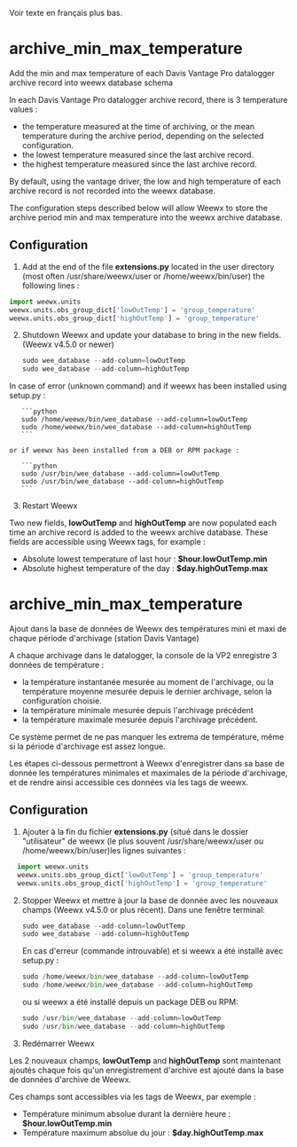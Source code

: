 Voir texte en français plus bas.
# archive_min_max_temperature
Add the min and max temperature of each Davis Vantage Pro datalogger archive record into weewx database schema

In each Davis Vantage Pro datalogger archive record, there is 3 temperature values :
- the temperature measured at the time of archiving, or the mean temperature during the archive period, depending on the selected configuration.
- the lowest temperature measured since the last archive record.
- the highest temperature measured since the last archive record.

By default, using the vantage driver, the low and high temperature of each archive record is not recorded into the weewx database.

The configuration steps described below will allow Weewx to store the archive period min and max temperature into the weewx archive database.

## Configuration
 1. Add at the end of the file **extensions.py** located in the user directory (most often /usr/share/weewx/user or /home/weewx/bin/user) the following lines :
 ```python
 import weewx.units
 weewx.units.obs_group_dict['lowOutTemp'] = 'group_temperature'
 weewx.units.obs_group_dict['highOutTemp'] = 'group_temperature'
 ```
 
 2. Shutdown Weewx and update your database to bring in the new fields. (Weewx v4.5.0 or newer)
       ```python
       sudo wee_database --add-column=lowOutTemp
       sudo wee_database --add-column=highOutTemp
       ```
   In case of error (unknown command) and if weewx has been installed using setup.py : 
   
       ```python
       sudo /home/weewx/bin/wee_database --add-column=lowOutTemp
       sudo /home/weewx/bin/wee_database --add-column=highOutTemp
       ```
    
    or if weewx has been installed from a DEB or RPM package :
    
       ```python
       sudo /usr/bin/wee_database --add-column=lowOutTemp
       sudo /usr/bin/wee_database --add-column=highOutTemp
       ```
 3. Restart Weewx
  
  Two new fields, **lowOutTemp** and **highOutTemp** are now populated each time an archive record is added to the weewx archive database.
  These fields are accessible using Weewx tags, for example :
  - Absolute lowest temperature of last hour :  **$hour.lowOutTemp.min**
  - Absolute highest temperature of the day : **$day.highOutTemp.max**
  
  # archive_min_max_temperature
Ajout dans la base de données de Weewx des températures mini et maxi de chaque période d'archivage (station Davis Vantage)

A chaque archivage dans le datalogger, la console de la VP2 enregistre 3 données de température :
- la température instantanée mesurée au moment de l'archivage, ou la température moyenne mesurée depuis le dernier archivage, selon la configuration choisie.
- la température minimale mesurée depuis l'archivage précédent
- la température maximale mesurée depuis l'archivage précédent.

Ce système permet de ne pas manquer les extrema de température, même si la période d'archivage est assez longue.

Les étapes ci-dessous permettront à Weewx d'enregistrer dans sa base de donnée les températures minimales et maximales de la période d'archivage, et de rendre ainsi accessible ces données via les tags de weewx.


## Configuration
 1. Ajouter à la fin du fichier **extensions.py** (situé dans le dossier "utilisateur" de weewx (le plus souvent /usr/share/weewx/user ou /home/weewx/bin/user)les lignes suivantes :
 ```python
   import weewx.units
   weewx.units.obs_group_dict['lowOutTemp'] = 'group_temperature'
   weewx.units.obs_group_dict['highOutTemp'] = 'group_temperature'
 ```
 
 2. Stopper Weewx et mettre à jour la base de donnée avec les nouveaux champs (Weewx v4.5.0 or plus récent). 
 Dans une fenêtre terminal:
       ```python
       sudo wee_database --add-column=lowOutTemp
       sudo wee_database --add-column=highOutTemp
       ```
    En cas d'erreur (commande introuvable) et si weewx a été installé avec setup.py : 
       ```python
       sudo /home/weewx/bin/wee_database --add-column=lowOutTemp
       sudo /home/weewx/bin/wee_database --add-column=highOutTemp
       ```
    
    ou si weewx a été installé depuis un package DEB ou RPM:
       ```python
       sudo /usr/bin/wee_database --add-column=lowOutTemp
       sudo /usr/bin/wee_database --add-column=highOutTemp
       ```
  4. Redémarrer Weewx
  
  Les 2 nouveaux champs, **lowOutTemp** and **highOutTemp** sont maintenant ajoutés chaque fois qu'un enregistrement d'archive est ajouté dans la base de données d'archive de Weewx.
  
  Ces champs sont accessibles via les tags de Weewx, par exemple :
  - Température minimum absolue durant la dernière heure :  **$hour.lowOutTemp.min**
  - Température maximum absolue du jour : **$day.highOutTemp.max**

